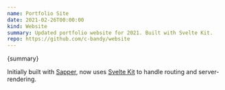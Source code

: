 ```yaml
---
name: Portfolio Site
date: 2021-02-26T00:00:00
kind: Website
summary: Updated portfolio website for 2021. Built with Svelte Kit.
repo: https://github.com/c-bandy/website
---
```


<script context="module">
  import { load } from "./_load"
  export { load }
</script>

{summary}

Initially built with [Sapper](https://sapper.svelte.dev/), now uses [Svelte
Kit](https://kit.svelte.dev/) to handle routing and server-rendering.
